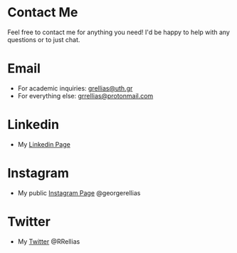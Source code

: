 # Contact Me

Feel free to contact me for anything you need! I'd be happy to help with any questions or to just chat.

# Email

- For academic inquiries: grellias@uth.gr
- For everything else: grrellias@protonmail.com

# Linkedin

- My [Linkedin Page](https://www.linkedin.com/in/george-rellias-bb4bb51b1/)

# Instagram

- My public [Instagram Page](https://www.instagram.com/georgerellias/) @georgerellias

# Twitter

- My [Twitter](https://twitter.com/RRellias) @RRellias